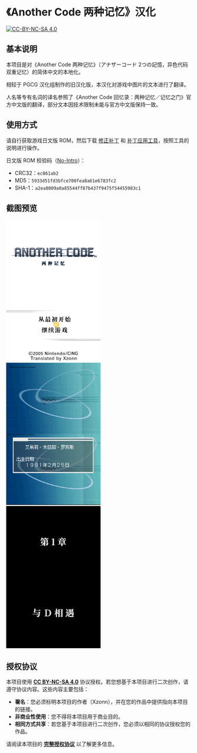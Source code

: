 # 《Another Code 两种记忆》汉化

[![CC-BY-NC-SA 4.0](https://mirrors.creativecommons.org/presskit/buttons/88x31/svg/by-nc-sa.svg)](https://creativecommons.org/licenses/by-nc-sa/4.0/legalcode)

## 基本说明
本项目是对《Another Code 两种记忆》（<span lang="ja">アナザーコード 2つの記憶</span>，异色代码 双重记忆）的简体中文的本地化。

相较于 PGCG 汉化组制作的旧汉化版，本汉化对游戏中图片的文本进行了翻译。

人名等专有名词的译名参照了《Another Code 回忆录：两种记忆／记忆之门》官方中文版的翻译，部分文本因技术限制未能与官方中文版保持一致。

## 使用方式
请自行获取游戏日文版 ROM，然后下载 [修正补丁](https://github.com/Xzonn/ACTMChsLocalization/releases/latest) 和 [补丁应用工具](https://github.com/Xzonn/NitroPatcher/releases/latest/)，按照工具的说明进行操作。

日文版 ROM 校验码（[No-Intro](https://datomatic.no-intro.org/index.php?page=show_record&s=28&n=0039)）：

- CRC32：`ec861ab2`
- MD5：`5933d51fd3bfce700fea8a61e6783fc2`
- SHA-1：`a2ea8009a0a85544ff87b437f9475f54455983c1`

## 截图预览
![截图](assets/images/screenshot-01.png) ![截图](assets/images/screenshot-02.png) ![截图](assets/images/screenshot-03.png)

## 授权协议
本项目使用 **[CC BY-NC-SA 4.0](https://creativecommons.org/licenses/by-nc-sa/4.0/legalcode)** 协议授权。若您想基于本项目进行二次创作，请遵守协议内容。这些内容主要包括：

- **署名**：您必须标明本项目的作者（Xzonn），并在您的作品中提供指向本项目的链接。
- **非商业性使用**：您不得将本项目用于商业目的。
- **相同方式共享**：若您基于本项目进行二次创作，您必须以相同的协议授权您的作品。

请阅读本项目的 **[完整授权协议](LICENSE)** 以了解更多信息。
